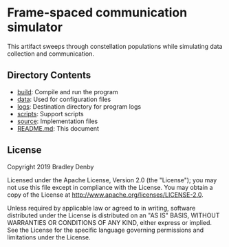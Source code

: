 # Frame-spaced communication simulator

This artifact sweeps through constellation populations while simulating data
collection and communication.

## Directory Contents

* [build](build/README.md): Compile and run the program
* [data](data/README.md): Used for configuration files
* [logs](logs/README.md): Destination directory for program logs
* [scripts](scripts/README.md): Support scripts
* [source](source/frame-spaced.cpp): Implementation files
* [README.md](README.md): This document

## License

Copyright 2019 Bradley Denby

Licensed under the Apache License, Version 2.0 (the "License"); you may not use
this file except in compliance with the License. You may obtain a copy of the
License at <http://www.apache.org/licenses/LICENSE-2.0>.

Unless required by applicable law or agreed to in writing, software distributed
under the License is distributed on an "AS IS" BASIS, WITHOUT WARRANTIES OR
CONDITIONS OF ANY KIND, either express or implied. See the License for the
specific language governing permissions and limitations under the License.
